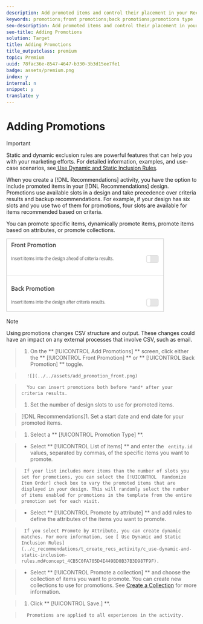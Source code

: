 ```yaml
---
description: Add promoted items and control their placement in your Recommendations designs. You can add static and dynamic promotions.
keywords: promotions;front promotions;back promotions;promotions type
seo-description: Add promoted items and control their placement in your Recommendations designs. You can add static and dynamic promotions.
seo-title: Adding Promotions
solution: Target
title: Adding Promotions
title_outputclass: premium
topic: Premium
uuid: 78fac36e-8547-4647-b330-3b3d15ee7fe1
badge: assets/premium.png
index: y
internal: n
snippet: y
translate: y
---
```


# Adding Promotions


>[!IMPORTANT]
>
>Static and dynamic exclusion rules are powerful features that can help you with your marketing efforts. For detailed information, examples, and use-case scenarios, see[ Use Dynamic and Static Inclusion Rules](../c_recommendations/t_create_recs_activity/c_use-dynamic-and-static-inclusion-rules.md#concept_4CB5C0FA705D4E449BD0B37B3D987F9F). 



When you create a [!DNL  Recommendations] activity, you have the option to include promoted items in your [!DNL  Recommendations] design. Promotions use available slots in a design and take precedence over criteria results and backup recommendations. For example, if your design has six slots and you use two of them for promotions, four slots are available for items recommended based on criteria. 

You can promote specific items, dynamically promote items, promote items based on attributes, or promote collections. 

![](../../assets/add_promotion_toggles.png) 


>[!NOTE]
>
>Using promotions changes CSV structure and output. These changes could have an impact on any external processes that involve CSV, such as email.



>1. On the ** [!UICONTROL  Add Promotions] ** screen, click either the ** [!UICONTROL  Front Promotion] ** or ** [!UICONTROL  Back Promotion] ** toggle.

>       ![](../../assets/add_promotion_front.png) 

>       You can insert promotions both before *and* after your criteria results. 
>1. Set the number of design slots to use for promoted items.

>    [!DNL  Recommendations]1. Set a start date and end date for your promoted items.

>1. Select a ** [!UICONTROL  Promotion Type] **.

>    
>    * Select ** [!UICONTROL  List of items] ** and enter the ` entity.id` values, separated by commas, of the specific items you want to promote. 

>      If your list includes more items than the number of slots you set for promotions, you can select the [!UICONTROL  Randomize Item Order] check box to vary the promoted items that are displayed in your design. This will randomly select the number of items enabled for promotions in the template from the entire promotion set for each visit. 

>    * Select ** [!UICONTROL  Promote by attribute] ** and add rules to define the attributes of the items you want to promote. 

>      If you select Promote by Attribute, you can create dynamic matches. For more information, see [ Use Dynamic and Static Inclusion Rules](../c_recommendations/t_create_recs_activity/c_use-dynamic-and-static-inclusion-rules.md#concept_4CB5C0FA705D4E449BD0B37B3D987F9F). 

>    * Select ** [!UICONTROL  Promote a collection] ** and choose the collection of items you want to promote. You can create new collections to use for promotions. See [ Create a Collection](../c_recommendations/c_products/c_collections.md#task_1256DFF6842141FCAADD9E1428EF7F08) for more information. 

>1. Click ** [!UICONTROL  Save.] **.

>       Promotions are applied to all experiences in the activity. 
